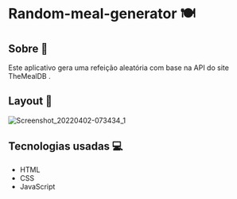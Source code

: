 # Random-meal-generator 🍽

## Sobre 📄
Este aplicativo gera uma refeição aleatória com base na API do site TheMealDB .

## Layout 🎨
![Screenshot_20220402-073434_1](https://user-images.githubusercontent.com/75839810/161384319-75c43820-3db8-47e7-8cc4-0c6f1482c5ae.jpg)

## Tecnologias usadas 💻
<ul>
  <li>HTML</li>
  <li>CSS</li>
  <li>JavaScript</li>
</ul>
